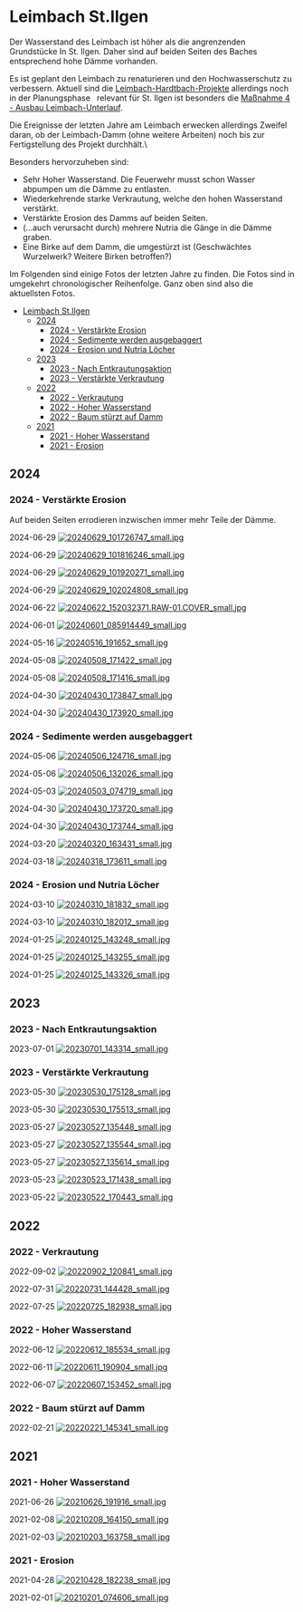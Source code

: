 # Leimbach St.Ilgen

Der Wasserstand des Leimbach ist höher als die angrenzenden Grundstücke In St. Ilgen. Daher sind auf beiden Seiten des Baches entsprechend hohe Dämme vorhanden.

Es ist geplant den Leimbach zu renaturieren und den Hochwasserschutz zu verbessern. Aktuell sind die [Leimbach-Hardtbach-Projekte] allerdings noch in der Planungsphase &nbsp; relevant für St. Ilgen ist besonders die [Maßnahme 4 - Ausbau Leimbach-Unterlauf].

Die Ereignisse der letzten Jahre am Leimbach erwecken allerdings Zweifel daran, ob der Leimbach-Damm (ohne weitere Arbeiten) noch bis zur Fertigstellung des Projekt durchhält.\

Besonders hervorzuheben sind:

- Sehr Hoher Wasserstand. Die Feuerwehr musst schon Wasser abpumpen um die Dämme zu entlasten.
- Wiederkehrende starke Verkrautung, welche den hohen Wasserstand verstärkt.
- Verstärkte Erosion des Damms auf beiden Seiten.
- (...auch verursacht durch) mehrere Nutria die Gänge in die Dämme graben.
- Eine Birke auf dem Damm, die umgestürzt ist (Geschwächtes Wurzelwerk? Weitere Birken betroffen?)

Im Folgenden sind einige Fotos der letzten Jahre zu finden. Die Fotos sind in umgekehrt chronologischer Reihenfolge. Ganz oben sind also die aktuellsten Fotos.

- [Leimbach St.Ilgen](#leimbach-stilgen)
  - [2024](#2024)
    - [2024 - Verstärkte Erosion](#2024---verstärkte-erosion)
    - [2024 - Sedimente werden ausgebaggert](#2024---sedimente-werden-ausgebaggert)
    - [2024 - Erosion und Nutria Löcher](#2024---erosion-und-nutria-löcher)
  - [2023](#2023)
    - [2023 - Nach Entkrautungsaktion](#2023---nach-entkrautungsaktion)
    - [2023 - Verstärkte Verkrautung](#2023---verstärkte-verkrautung)
  - [2022](#2022)
    - [2022 - Verkrautung](#2022---verkrautung)
    - [2022 - Hoher Wasserstand](#2022---hoher-wasserstand)
    - [2022 - Baum stürzt auf Damm](#2022---baum-stürzt-auf-damm)
  - [2021](#2021)
    - [2021 - Hoher Wasserstand](#2021---hoher-wasserstand)
    - [2021 - Erosion](#2021---erosion)

## 2024

### 2024 - Verstärkte Erosion

Auf beiden Seiten errodieren inzwischen immer mehr Teile der Dämme.

2024-06-29
[![20240629_101726747_small.jpg](fotos/20240629_101726747_small.jpg)](fotos/20240629_101726747_small.jpg)

2024-06-29
[![20240629_101816246_small.jpg](fotos/20240629_101816246_small.jpg)](fotos/20240629_101816246_small.jpg)

2024-06-29
[![20240629_101920271_small.jpg](fotos/20240629_101920271_small.jpg)](fotos/20240629_101920271_small.jpg)

2024-06-29
[![20240629_102024808_small.jpg](fotos/20240629_102024808_small.jpg)](fotos/20240629_102024808_small.jpg)

2024-06-22
[![20240622_152032371.RAW-01.COVER_small.jpg](fotos/20240622_152032371.RAW-01.COVER_small.jpg)](fotos/20240622_152032371.RAW-01.COVER_small.jpg)

2024-06-01
[![20240601_085914449_small.jpg](fotos/20240601_085914449_small.jpg)](fotos/20240601_085914449_small.jpg)

2024-05-16
[![20240516_191652_small.jpg](fotos/20240516_191652_small.jpg)](fotos/20240516_191652_small.jpg)

2024-05-08
[![20240508_171422_small.jpg](fotos/20240508_171422_small.jpg)](fotos/20240508_171422_small.jpg)

2024-05-08
[![20240508_171416_small.jpg](fotos/20240508_171416_small.jpg)](fotos/20240508_171416_small.jpg)

2024-04-30
[![20240430_173847_small.jpg](fotos/20240430_173847_small.jpg)](fotos/20240430_173847_small.jpg)

2024-04-30
[![20240430_173920_small.jpg](fotos/20240430_173920_small.jpg)](fotos/20240430_173920_small.jpg)

### 2024 - Sedimente werden ausgebaggert

2024-05-06
[![20240506_124716_small.jpg](fotos/20240506_124716_small.jpg)](fotos/20240506_124716_small.jpg)

2024-05-06
[![20240506_132026_small.jpg](fotos/20240506_132026_small.jpg)](fotos/20240506_132026_small.jpg)

2024-05-03
[![20240503_074719_small.jpg](fotos/20240503_074719_small.jpg)](fotos/20240503_074719_small.jpg)

2024-04-30
[![20240430_173720_small.jpg](fotos/20240430_173720_small.jpg)](fotos/20240430_173720_small.jpg)

2024-04-30
[![20240430_173744_small.jpg](fotos/20240430_173744_small.jpg)](fotos/20240430_173744_small.jpg)

2024-03-20
[![20240320_163431_small.jpg](fotos/20240320_163431_small.jpg)](fotos/20240320_163431_small.jpg)

2024-03-18
[![20240318_173611_small.jpg](fotos/20240318_173611_small.jpg)](fotos/20240318_173611_small.jpg)

### 2024 - Erosion und Nutria Löcher

2024-03-10
[![20240310_181832_small.jpg](fotos/20240310_181832_small.jpg)](fotos/20240310_181832_small.jpg)

2024-03-10
[![20240310_182012_small.jpg](fotos/20240310_182012_small.jpg)](fotos/20240310_182012_small.jpg)

2024-01-25
[![20240125_143248_small.jpg](fotos/20240125_143248_small.jpg)](fotos/20240125_143248_small.jpg)

2024-01-25
[![20240125_143255_small.jpg](fotos/20240125_143255_small.jpg)](fotos/20240125_143255_small.jpg)

2024-01-25
[![20240125_143326_small.jpg](fotos/20240125_143326_small.jpg)](fotos/20240125_143326_small.jpg)

## 2023

### 2023 - Nach Entkrautungsaktion

2023-07-01
[![20230701_143314_small.jpg](fotos/20230701_143314_small.jpg)](fotos/20230701_143314_small.jpg)

### 2023 - Verstärkte Verkrautung

2023-05-30
[![20230530_175128_small.jpg](fotos/20230530_175128_small.jpg)](fotos/20230530_175128_small.jpg)

2023-05-30
[![20230530_175513_small.jpg](fotos/20230530_175513_small.jpg)](fotos/20230530_175513_small.jpg)

2023-05-27
[![20230527_135448_small.jpg](fotos/20230527_135448_small.jpg)](fotos/20230527_135448_small.jpg)

2023-05-27
[![20230527_135544_small.jpg](fotos/20230527_135544_small.jpg)](fotos/20230527_135544_small.jpg)

2023-05-27
[![20230527_135614_small.jpg](fotos/20230527_135614_small.jpg)](fotos/20230527_135614_small.jpg)

2023-05-23
[![20230523_171438_small.jpg](fotos/20230523_171438_small.jpg)](fotos/20230523_171438_small.jpg)

2023-05-22
[![20230522_170443_small.jpg](fotos/20230522_170443_small.jpg)](fotos/20230522_170443_small.jpg)

## 2022

### 2022 - Verkrautung

2022-09-02
[![20220902_120841_small.jpg](fotos/20220902_120841_small.jpg)](fotos/20220902_120841_small.jpg)

2022-07-31
[![20220731_144428_small.jpg](fotos/20220731_144428_small.jpg)](fotos/20220731_144428_small.jpg)

2022-07-25
[![20220725_182938_small.jpg](fotos/20220725_182938_small.jpg)](fotos/20220725_182938_small.jpg)

### 2022 - Hoher Wasserstand

2022-06-12
[![20220612_185534_small.jpg](fotos/20220612_185534_small.jpg)](fotos/20220612_185534_small.jpg)

2022-06-11
[![20220611_190904_small.jpg](fotos/20220611_190904_small.jpg)](fotos/20220611_190904_small.jpg)

2022-06-07
[![20220607_153452_small.jpg](fotos/20220607_153452_small.jpg)](fotos/20220607_153452_small.jpg)

### 2022 - Baum stürzt auf Damm

2022-02-21
[![20220221_145341_small.jpg](fotos/20220221_145341_small.jpg)](fotos/20220221_145341_small.jpg)

## 2021

### 2021 - Hoher Wasserstand

2021-06-26
[![20210626_191916_small.jpg](fotos/20210626_191916_small.jpg)](fotos/20210626_191916_small.jpg)

2021-02-08
[![20210208_164150_small.jpg](fotos/20210208_164150_small.jpg)](fotos/20210208_164150_small.jpg)

2021-02-03
[![20210203_163758_small.jpg](fotos/20210203_163758_small.jpg)](fotos/20210203_163758_small.jpg)

### 2021 - Erosion

2021-04-28
[![20210428_182238_small.jpg](fotos/20210428_182238_small.jpg)](fotos/20210428_182238_small.jpg)

2021-02-01
[![20210201_074606_small.jpg](fotos/20210201_074606_small.jpg)](fotos/20210201_074606_small.jpg)


[Leimbach-Hardtbach-Projekte]: https://rp.baden-wuerttemberg.de/rpk/abt5/ref531/leimbach-hardtbach/
[Maßnahme 4 - Ausbau Leimbach-Unterlauf]: https://rp.baden-wuerttemberg.de/rpk/abt5/ref531/leimbach-hardtbach/seiten/massnahme4